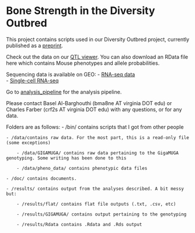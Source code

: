 # Bone Strength in the Diversity Outbred

This project contains scripts used in our Diversity Outbred project, currently published as a [preprint](https://www.biorxiv.org/content/10.1101/2020.06.24.169839v1).


Check out the data on our [QTL viewer](http://qtlviewer.uvadcos.io). You can also download an RData file here which contains Mouse phenotypes and allele probabilities.


Sequencing data is available on GEO:
    - [RNA-seq data](https://www.ncbi.nlm.nih.gov/geo/query/acc.cgi?acc=GSE152708)<br/>
    - [Single-cell RNA-seq](https://www.ncbi.nlm.nih.gov/geo/query/acc.cgi?acc=GSE152806)


Go to [analysis_pipeline](/doc/analysis_pipeline.md) for the analysis pipeline.


Please contact Basel Al-Barghouthi (bma8ne AT virginia DOT edu) or Charles Farber (crf2s AT virginia DOT edu) with any questions, or for any data.



Folders are as follows:
    - /bin/ contains scripts that I got from other people

    - /data/contains raw data. For the most part, this is a read-only file (some exceptions)

        - /data/GIGAMUGA/ contains raw data pertaining to the GigaMUGA genotyping. Some writing has been done to this

        - /data/pheno_data/ contains phenotypic data files

    - /doc/ contains documents.

    - /results/ contains output from the analyses described. A bit messy but:

        - /results/flat/ contains flat file outputs (.txt, .csv, etc)

        - /results/GIGAMUGA/ contains output pertaining to the genotyping

        - /results/Rdata contains .Rdata and .Rds output







